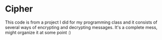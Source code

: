 # Cipher
This code is from a project I did for my programming class and it consists of several ways of encrypting and decrypting messages.
It's a complete mess, might organize it at some point :)
